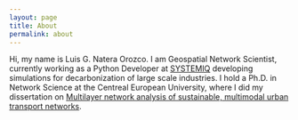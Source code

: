 ```yaml
---
layout: page
title: About
permalink: about
---
```


Hi, my name is Luis G. Natera Orozco. I am Geospatial Network Scientist, currently working as a Python Developer at [SYSTEMIQ](https://systemiq.earth) developing simulations for decarbonization of large scale industries. I hold a Ph.D. in Network Science at the Centreal European University, where I did my dissertation on [Multilayer network analysis of sustainable, multimodal urban transport networks](http://www.etd.ceu.edu/2022/natera_luis.pdf).
